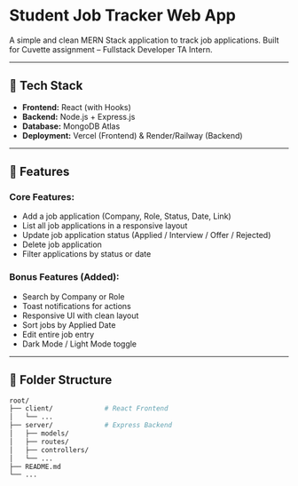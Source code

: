 # Student Job Tracker Web App

A simple and clean MERN Stack application to track job applications. Built for Cuvette assignment – Fullstack Developer TA Intern.

---

## 🔧 Tech Stack

- **Frontend:** React (with Hooks)
- **Backend:** Node.js + Express.js
- **Database:** MongoDB Atlas
- **Deployment:** Vercel (Frontend) & Render/Railway (Backend)

---

## 🚀 Features

### Core Features:
- Add a job application (Company, Role, Status, Date, Link)
- List all job applications in a responsive layout
- Update job application status (Applied / Interview / Offer / Rejected)
- Delete job application
- Filter applications by status or date

### Bonus Features (Added):
- Search by Company or Role
- Toast notifications for actions
- Responsive UI with clean layout
- Sort jobs by Applied Date
- Edit entire job entry
- Dark Mode / Light Mode toggle

---

## 📂 Folder Structure

```bash
root/
├── client/             # React Frontend
│   └── ...
├── server/             # Express Backend
│   ├── models/
│   ├── routes/
│   ├── controllers/
│   └── ...
├── README.md
└── ...
